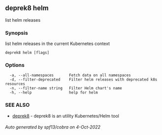## deprek8 helm

list helm releases

### Synopsis

list helm releases in the current Kubernetes context

```
deprek8 helm [flags]
```

### Options

```
  -a, --all-namespaces       Fetch data on all namespaces
  -d, --filter-deprecated    Filter helm releases with deprecated k8s resources
  -n, --filter-name string   Filter Helm chart's name
  -h, --help                 help for helm
```

### SEE ALSO

* [deprek8](deprek8.md)	 - deprek8 is an utility Kubernetes/Helm tool

###### Auto generated by spf13/cobra on 4-Oct-2022
